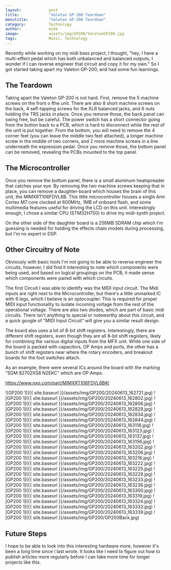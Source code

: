 ```yaml
---
layout:            post
title:             "Valeton GP-200 Teardown"
menutitle:         "Valeton GP-200 Teardown"
category:          Technology
author:            mike
image:             assets/img/GP200/ValetonGP200.jpg
tags:              Music, Technology
---
```


Recently while working on my midi bass project, I thought, "hey, I have a multi-effect pedal which has both unbalanced and balanced outputs, I wonder if I can reverse engineer that circuit and copy it for my own." So I got started taking apart my Valeton GP-200, and had some fun learnings.

## The Teardown

Taking apart the Valeton GP-200 is not hard. First, remove the 5 machine screws on the front o fthe unit. There are also 8 short machine screws on the back, 4 self-tapping screws for the XLR balanced jacks, and 6 nuts holding the TRS jacks in place. Once you remove those, the back panel can swing free, but be careful. The power switch has a short connector going from the button back to a PCB, which is hard to disconnect while the rest of the unit is put together. From the bottom, you will need to remove the 4 corner feet (you can leave the middle two feet attached), a longer machine screw in the middle of two corners, and 2 more machine screws in a line underneath the expression pedal. Once you remove those, the bottom panel can be removed, revealing the PCBs mounted to the top panel.

## The Microcontroller

Once you remove the bottom panel, there is a small aluminum heatspreader that catches your eye. By removing the two machine screws keeping that in place, you can remove a daughter-board which houses the brain of this unit, the MIMXRT106FDVL6B. This little microcontroller houses a single Arm Cortex M7 core clocked at 600MHz, 1MB of onboard flash, and some multimedia features useful for driving the LCD on this unit. Interestingly enough, I chose a similar CPU (STM32H750) to drive my midi-synth project.

On the other side of the daughter board is a 256MB SDRAM chip which I'm guessing is needed for holding the effects chain models during processing, but I'm no expert in DSP.

## Other Circuitry of Note

Obviously with basic tools I'm not going to be able to reverse engineer the circuits, however, I did find it interesting to note which components were being used, and based on logical groupings on the PCB, it made sense which components were paired with which circuits.

The first Circuit I was able to identify was the MIDI input circuit. The Midi inputs are right next to the Microcontroller, but there's a little unmarked IC with 6 legs, which I believe is an optocoupler. This is required for proper MIDI input functionality to isolate incoming voltage from the rest of the operational voltage. There are also two diodes, which are part of basic midi circuits. There isn't anything to special or noteworthy about this circuit, and a quick google of "MIDI Input Circuit" will give you a similar result design.

The board also uses a lot of 8-bit shift registers. Interestingly, there are different shift registers, even though they are all 8-bit shift registers, likely for combining the various digital inputs from the MFX unit. While one side of the board is packed with capacitors, OP Amps and ports, the other has a bunch of shift registers near where the rotary encoders, and breakout boards for the foot switches attach.

As an example, there were several ICs around the board with the marking "SGM 82702XS8 N2EKC" which are OP Amps.

https://www.nxp.com/part/MIMXRT106FDVL6B#/

![GP200 1]({{ site.baseurl }}/assets/img/GP200/20240613_162721.jpg)
![GP200 1]({{ site.baseurl }}/assets/img/GP200/20240613_162802.jpg)
![GP200 1]({{ site.baseurl }}/assets/img/GP200/20240613_162806.jpg)
![GP200 1]({{ site.baseurl }}/assets/img/GP200/20240613_162829.jpg)
![GP200 1]({{ site.baseurl }}/assets/img/GP200/20240613_162834.jpg)
![GP200 1]({{ site.baseurl }}/assets/img/GP200/20240613_162844.jpg)
![GP200 1]({{ site.baseurl }}/assets/img/GP200/20240613_163118.jpg)
![GP200 1]({{ site.baseurl }}/assets/img/GP200/20240613_163123.jpg)
![GP200 1]({{ site.baseurl }}/assets/img/GP200/20240613_163137.jpg)
![GP200 1]({{ site.baseurl }}/assets/img/GP200/20240613_163156.jpg)
![GP200 1]({{ site.baseurl }}/assets/img/GP200/20240613_163202.jpg)
![GP200 1]({{ site.baseurl }}/assets/img/GP200/20240613_163206.jpg)
![GP200 1]({{ site.baseurl }}/assets/img/GP200/20240613_163216.jpg)
![GP200 1]({{ site.baseurl }}/assets/img/GP200/20240613_163222.jpg)
![GP200 1]({{ site.baseurl }}/assets/img/GP200/20240613_163225.jpg)
![GP200 1]({{ site.baseurl }}/assets/img/GP200/20240613_163229.jpg)
![GP200 1]({{ site.baseurl }}/assets/img/GP200/20240613_163233.jpg)
![GP200 1]({{ site.baseurl }}/assets/img/GP200/20240613_163236.jpg)
![GP200 1]({{ site.baseurl }}/assets/img/GP200/20240613_163300.jpg)
![GP200 1]({{ site.baseurl }}/assets/img/GP200/20240613_163319.jpg)
![GP200 1]({{ site.baseurl }}/assets/img/GP200/20240613_163324.jpg)
![GP200 1]({{ site.baseurl }}/assets/img/GP200/20240613_163332.jpg)
![GP200 1]({{ site.baseurl }}/assets/img/GP200/20240613_163339.jpg)
![GP200 1]({{ site.baseurl }}/assets/img/GP200/GP200Back.jpg)

## Future Steps

I hope to be able to look into this interesting hardware more, however it's been a long time since I last wrote. It looks like I need to figure out how to publish articles more regularly before I can take more time for longer projects like this.